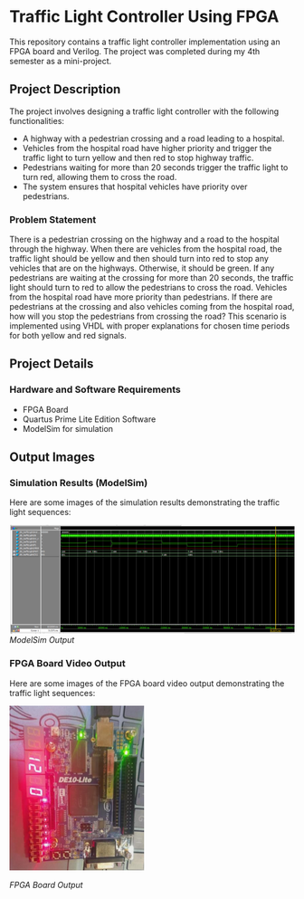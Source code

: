 # Traffic Light Controller Using FPGA

This repository contains a traffic light controller implementation using an FPGA board and Verilog. The project was completed during my 4th semester as a mini-project.

## Project Description

The project involves designing a traffic light controller with the following functionalities:

- A highway with a pedestrian crossing and a road leading to a hospital.
- Vehicles from the hospital road have higher priority and trigger the traffic light to turn yellow and then red to stop highway traffic.
- Pedestrians waiting for more than 20 seconds trigger the traffic light to turn red, allowing them to cross the road.
- The system ensures that hospital vehicles have priority over pedestrians.

### Problem Statement

There is a pedestrian crossing on the highway and a road to the hospital through the highway. When there are vehicles from the hospital road, the traffic light should be yellow and then should turn into red to stop any vehicles that are on the highways. Otherwise, it should be green. If any pedestrians are waiting at the crossing for more than 20 seconds, the traffic light should turn to red to allow the pedestrians to cross the road. Vehicles from the hospital road have more priority than pedestrians. If there are pedestrians at the crossing and also vehicles coming from the hospital road, how will you stop the pedestrians from crossing the road? This scenario is implemented using VHDL with proper explanations for chosen time periods for both yellow and red signals.

## Project Details

### Hardware and Software Requirements

- FPGA Board
- Quartus Prime Lite Edition Software
- ModelSim for simulation

## Output Images

### Simulation Results (ModelSim)

Here are some images of the simulation results demonstrating the traffic light sequences:

![ModelSim Output](images/modelsim-output.png)
_ModelSim Output_

### FPGA Board Video Output

Here are some images of the FPGA board video output demonstrating the traffic light sequences:

[![Watch the video](images/fpga-output.png)](https://drive.google.com/file/d/1E9Y3G_N4uUZiMPZIQ8ABneQL48S5nzhh/view?usp=drive_link)

_FPGA Board Output_
